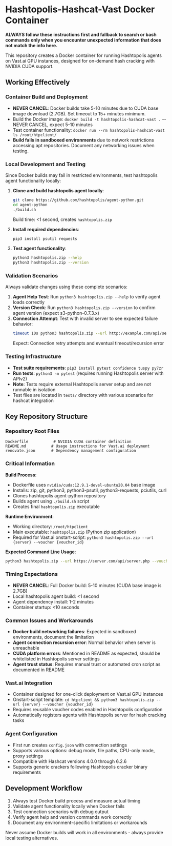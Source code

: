 # Hashtopolis-Hashcat-Vast Docker Container

**ALWAYS follow these instructions first and fallback to search or bash commands only when you encounter unexpected information that does not match the info here.**

This repository creates a Docker container for running Hashtopolis agents on Vast.ai GPU instances, designed for on-demand hash cracking with NVIDIA CUDA support.

## Working Effectively

### Container Build and Deployment
- **NEVER CANCEL**: Docker builds take 5-10 minutes due to CUDA base image download (2.7GB). Set timeout to 15+ minutes minimum.
- Build the Docker image: `docker build -t hashtopolis-hashcat-vast .` -- NEVER CANCEL, expect 5-10 minutes
- Test container functionality: `docker run --rm hashtopolis-hashcat-vast ls /root/htpclient/`
- **Build fails in sandboxed environments** due to network restrictions accessing apt repositories. Document any networking issues when testing.

### Local Development and Testing
Since Docker builds may fail in restricted environments, test hashtopolis agent functionality locally:

1. **Clone and build hashtopolis agent locally**:
   ```bash
   git clone https://github.com/hashtopolis/agent-python.git
   cd agent-python
   ./build.sh
   ```
   Build time: <1 second, creates `hashtopolis.zip`

2. **Install required dependencies**:
   ```bash
   pip3 install psutil requests
   ```

3. **Test agent functionality**:
   ```bash
   python3 hashtopolis.zip --help
   python3 hashtopolis.zip --version
   ```

### Validation Scenarios
Always validate changes using these complete scenarios:

1. **Agent Help Test**: Run `python3 hashtopolis.zip --help` to verify agent loads correctly
2. **Version Check**: Run `python3 hashtopolis.zip --version` to confirm agent version (expect s3-python-0.7.3.x)
3. **Connection Attempt**: Test with invalid server to see expected failure behavior:
   ```bash
   timeout 10s python3 hashtopolis.zip --url http://example.com/api/server.php --voucher test123 --debug
   ```
   Expect: Connection retry attempts and eventual timeout/recursion error

### Testing Infrastructure
- **Test suite requirements**: `pip3 install pytest confidence tuspy py7zr`
- **Run tests**: `python3 -m pytest` (requires running Hashtopolis server with APIv2)
- **Note**: Tests require external Hashtopolis server setup and are not runnable in isolation
- Test files are located in `tests/` directory with various scenarios for hashcat integration

## Key Repository Structure

### Repository Root Files
```
Dockerfile           # NVIDIA CUDA container definition
README.md           # Usage instructions for Vast.ai deployment
renovate.json       # Dependency management configuration
```

### Critical Information

**Build Process**:
- Dockerfile uses `nvidia/cuda:12.9.1-devel-ubuntu20.04` base image
- Installs: zip, git, python3, python3-psutil, python3-requests, pciutils, curl
- Clones hashtopolis agent-python repository
- Builds agent using `./build.sh` script
- Creates final `hashtopolis.zip` executable

**Runtime Environment**:
- Working directory: `/root/htpclient`
- Main executable: `hashtopolis.zip` (Python zip application)
- Required for Vast.ai onstart-script: `python3 hashtopolis.zip --url {server} --voucher {voucher_id}`

**Expected Command Line Usage**:
```bash
python3 hashtopolis.zip --url https://server.com/api/server.php --voucher VOUCHER_CODE
```

### Timing Expectations
- **NEVER CANCEL**: Full Docker build: 5-10 minutes (CUDA base image is 2.7GB)
- Local hashtopolis agent build: <1 second
- Agent dependency install: 1-2 minutes
- Container startup: <10 seconds

### Common Issues and Workarounds
- **Docker build networking failures**: Expected in sandboxed environments, document the limitation
- **Agent connection recursion error**: Normal behavior when server is unreachable
- **CUDA platform errors**: Mentioned in README as expected, should be whitelisted in Hashtopolis server settings
- **Agent trust status**: Requires manual trust or automated cron script as documented in README

### Vast.ai Integration
- Container designed for one-click deployment on Vast.ai GPU instances
- Onstart-script template: `cd htpclient && python3 hashtopolis.zip --url {server} --voucher {voucher_id}`
- Requires reusable voucher codes enabled in Hashtopolis configuration
- Automatically registers agents with Hashtopolis server for hash cracking tasks

### Agent Configuration
- First run creates `config.json` with connection settings
- Supports various options: debug mode, file paths, CPU-only mode, proxy settings
- Compatible with Hashcat versions 4.0.0 through 6.2.6
- Supports generic crackers following Hashtopolis cracker binary requirements

## Development Workflow
1. Always test Docker build process and measure actual timing
2. Validate agent functionality locally when Docker fails
3. Test connection scenarios with debug output
4. Verify agent help and version commands work correctly
5. Document any environment-specific limitations or workarounds

Never assume Docker builds will work in all environments - always provide local testing alternatives.